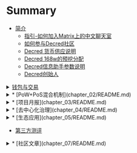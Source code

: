 # Summary
* [简介](README.md)
    * [指引-如何加入Matrix上的中文聊天室](chapter_00/decred_matrixguide.md)
    * [如何参与Decred社区](chapter_00/How_to_Get_Hired_as_a_Decred_Contractor_CN.md)
    * [Decred 货币供应说明](chapter_00/decred_supply.md)
    * [Decred 168w的预挖分配](chapter_00/decred_premine_distribution.md)
    * [Decred信息助手参数说明](chapter_00/decredtelegrambot_detail.md)
    * [Decred创始人](chapter_00/jake_intro.md)
<details>
    <summary><a href="chapter_01/README.md">钱包与交易</a></summary>

    钱包介绍
        <a href="chapter_01/pc_wallet.md">桌面钱包</a>
        <a href="chapter_01/mobile_wallet.md">手机钱包</a>
        <a href="chapter_01/dcrdocs_Wallets_SPV_CN.md">简单支付验证（SPV）</a>
    <a href="chapter_01/exchange_list.md">交易平台</a>
</details>

<details>
    <summary>* [PoW+PoS混合机制](chapter_02/README.md)</summary>

    * [挖矿POW](chapter_02/POW_with_pool.md)
    * [投票POS](chapter_02/how_to_proof_of_stake.md)
    * [投票分票](chapter_02/Voting-DecredSplitTicket.md)
    * [链上共识变更流程​](chapter_02/consensus_change.md)
    * [图解选票的生命周期](chapter_02/vote_life_cycle.md)
    * [参与Decred PoS的五大理由](chapter_02/why_join_pos.md)
</details>

<details>
    <summary>* [项目月报](chapter_03/README.md)</summary>

    * [Decred月报 - 2019 3月](chapter_03/201903_DecredJournalCN.md)
    * [Decred月报 - 2019 2月](chapter_03/201902_DecredJournalCN.md)
    * [Decred月报 - 2019 1月](chapter_03/201901_DecredJournalCN.md)
    * [Decred月报 - 2018 12月](chapter_03/201812_DecredJournalCN.md)
    * [Decred月报 - 2018 11月](chapter_03/201811_DecredJournalCN.md)
</details>

<details>
    <summary>* [去中心化治理](chapter_04/README.md)</summary>

    * [Decred治理领域走得最远的项目](chapter_04/dcr_best_governance.md)
    * [Decred Politeia链下治理系统](chapter_04/politeia.md)
    * [提案:Decred 承包商的管理体制](chapter_04/Proposals— DecredContractorClearanceProcess.md)
    * [在Politeia的公关提案：过程，发展及提案](chapter_04/PR_in_Politeia_Process_Progress_and_Pitching_In_CN.md)
    * [从BTC分裂来看DCR抗硬分叉](chapter_04/dcr_fork.md)
</details>

<details>
    <summary>* [生态应用](chapter_05/README.md)</summary>

    * [Dcrtime使用及原理](chapter_05/Dcrtime-application.md)
    * [Decred链上原子交换](chapter_05/atomic_swap.md)
    * [风靡世界的原子交换到底是什么](chapter_05/atomic_swap_example.md)
    * [Decred去中心化交易所 DEX](chapter_05/DEX.md)
    * [Decred闪电网络的革命](chapter_05/lightening_network.md)
</details>

* [第三方测评](chapter_06/README.md)
<details>
    <summary>* [社区文章](chapter_07/README.md)</summary>

    * [Decred 攻击成本最高的项目](chapter_07/double_spend.md)
    * [Decred的价值存储(SoV)](chapter_07/SoV_of_DCR.md)
    * [Decred完美满足持币者需求](chapter_07/fullfill_holder_demand.md)
    * [Decred如何迭代比特币](chapter_07/how-Decred-iterates-upon-Bitcoin.md)
    * [创投Blueyard的投资逻辑](chapter_07/Blueyard.md)
    * [创投Placeholder的投资逻辑](chapter_07/Placeholder.md)
    * [再评：标准共识对Decred 测评](chapter_07/analysis-Standard_Consensus.md)
    * [DCR是如何解决BTC存在的问题](chapter_07/dcr_solving_btc_issues.md)
    * [DCR的链上治理了解一下](chapter_07/Learn_about_decred_governance.md)
</details>

    

    
